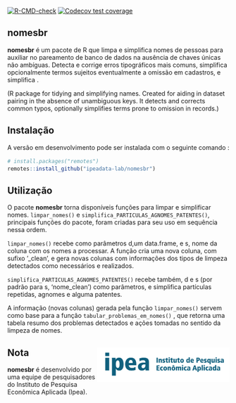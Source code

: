 
<!-- badges: start -->

[![R-CMD-check](https://github.com/ipeadata-lab/nomesbr/actions/workflows/R-CMD-check.yaml/badge.svg)](https://github.com/ipeadata-lab/nomesbr/actions/workflows/R-CMD-check.yaml)
[![Codecov test
coverage](https://codecov.io/gh/ipeadata-lab/nomesbr/graph/badge.svg)](https://app.codecov.io/gh/ipeadata-lab/nomesbr)
<!-- badges: end -->

## nomesbr

**nomesbr** é um pacote de R que limpa e simplifica nomes de pessoas
para auxiliar no pareamento de banco de dados na ausência de chaves
únicas não ambíguas. Detecta e corrige erros tipográficos mais comuns,
simplifica opcionalmente termos sujeitos eventualmente a omissão em
cadastros, e simplifica .

(R package for tidying and simplifying names. Created for aiding in
dataset pairing in the absence of unambiguous keys. It detects and
corrects common typos, optionally simplifies terms prone to omission in
records.)

## Instalação

A versão em desenvolvimento pode ser instalada com o seguinte comando :

``` r
# install.packages("remotes")
remotes::install_github("ipeadata-lab/nomesbr")
```

## Utilização

O pacote **nomesbr** torna disponíveis funções para limpar e simplificar
nomes. `limpar_nomes()` e `simplifica_PARTICULAS_AGNOMES_PATENTES()`,
principais funções do pacote, foram criadas para seu uso em sequência
nessa ordem.

`limpar_nomes()` recebe como parâmetros d,um data.frame, e s, nome da
coluna com os nomes a processar. A função cria uma nova coluna, com
sufixo ’\_clean’, e gera novas colunas com informações dos tipos de
limpeza detectados como necessários e realizados.

`simplifica_PARTICULAS_AGNOMES_PATENTES()` recebe também, d e s (por
padrão para s, ‘nome_clean’) como parâmetros, e simplifica partículas
repetidas, agnomes e alguma patentes.

A informação (novas colunas) gerada pela função `limpar_nomes()` servem
como base para a função `tabular_problemas_em_nomes()` , que retorna uma
tabela resumo dos problemas detectados e ações tomadas no sentido da
limpeza de nomes.

## Nota <a href="https://www.ipea.gov.br"><img src="man/figures/ipea_logo.png" alt="Ipea" align="right" width="300"/></a>

**nomesbr** é desenvolvido por uma equipe de pesquisadores do Instituto
de Pesquisa Econômica Aplicada (Ipea).
